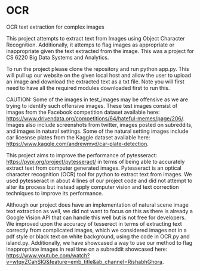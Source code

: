 # OCR
OCR text extraction for complex images

This project attempts to extract text from Images using Object Character Recognition. Additionally, it attemps to flag images as appropriate or inappropriate given the text extracted from the image. This was a project for CS 6220 Big Data Systems and Analytics.

To run the project please clone the repository and run python app.py. This will pull up our website on the given local host and allow the user to upload an image and download the extracted text as a txt file. Note you will first need to have all the required modules downloaded first to run this.

CAUTION: Some of the images in test_images may be offensive as we are trying to identify such offensive images. These test images consist of images from the Facebook competition dataset available here: https://www.drivendata.org/competitions/64/hateful-memes/page/206/. Images also include screenshots from twitter, images posted on subreddits, and images in natural settings. Some of the natural setting images include car licesnse plates from the Kaggle dataset available here: https://www.kaggle.com/andrewmvd/car-plate-detection.

This project aims to improve the performance of pytesseract: https://pypi.org/project/pytesseract/ in terms of being able to accurately extract text from computer generated images. Pytesseract is an optical character recognition (OCR) tool for python to extract text from images. We used pytesseract in about 4 lines of our project code and did not attempt to alter its process but instead apply computer vision and text correction techniques to improve its performance.

Although our project does have an implementation of natural scene image text extraction as well, we did not want to focus on this as there is already a Google Vision API that can handle this well but is not free for developers. We improved upon the accuracy of tesserect in terms of extracting text correctly from complicated images, which we considered images not in a pdf style or black text on white background, using the code in OCR.py and island.py. Additionally, we have showcased a way to use our method to flag inappropriate images in real time on a subreddit showcased here: https://www.youtube.com/watch?v=wtqyZCahSIQ&feature=emb_title&ab_channel=RishabhGhora.
